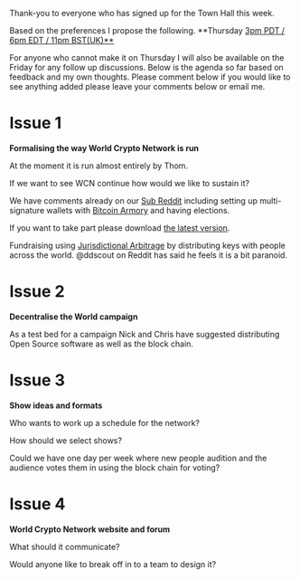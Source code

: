 
Thank-you to everyone who has signed up for the Town Hall this week.

Based on the preferences I propose the following. **Thursday  [3pm PDT / 6pm EDT / 11pm BST(UK)**](http://www.worldtimebuddy.com/?qm=1&lid=1609350,2643743,4160021,5391959&h=2643743&date=2014-8-4&sln=23-24)

For anyone who cannot make it on Thursday I will also be available on the Friday for any follow up discussions. Below is the agenda so far based on feedback and my own thoughts. Please comment below if you would like to see anything added please leave your comments below or email me.

# Issue 1
**Formalising the way World Crypto Network is run**

At the moment it is run almost entirely by Thom.

If we want to see WCN continue how would we like to sustain it?

We have comments already on our [Sub Reddit](http://www.reddit.com/r/worldcryptonetwork/comments/2bn93t/lets_decentralise_the_world_and_make_world_crypto/) including setting up multi-signature wallets with [Bitcoin Armory](https://bitcoinarmory.com) and having elections.

If you want to take part please download [the latest version](https://bitcoinarmory.com/download/).

Fundraising using [Jurisdictional Arbitrage](http://www.reddit.com/r/worldcryptonetwork/comments/2cdb8i/jurisdictional_arbitrage/) by distributing keys with people across the world. @ddscout on Reddit has said he feels it is a bit paranoid.  

# Issue 2
**Decentralise the World campaign**

As a test bed for a campaign Nick and Chris have suggested distributing Open Source software as well as the block chain.

# Issue 3
**Show ideas and formats**

Who wants to work up a schedule for the network?

How should we select shows?

Could we have one day per week where new people audition and the audience votes them in using the block chain for voting?

# Issue 4
**World Crypto Network website and forum**

What should it communicate?

Would anyone like to break off in to a team to design it?